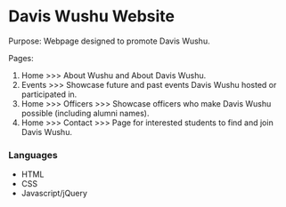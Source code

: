 <h1>Davis Wushu Website</h1>

Purpose: Webpage designed to promote Davis Wushu.

Pages:
<ol>
  <li>Home >>> About Wushu and About Davis Wushu.</li>
  <li>Events >>> Showcase future and past events Davis Wushu hosted or participated in.</li>
  <li>Home >>> Officers >>> Showcase officers who make Davis Wushu possible (including alumni names).</li>
  <li>Home >>> Contact >>> Page for interested students to find and join Davis Wushu.</li>
</ol>

<h3>Languages</h3>
<ul>
  <li>HTML</li>
  <li>CSS</li>
  <li>Javascript/jQuery</li>
</ul>
